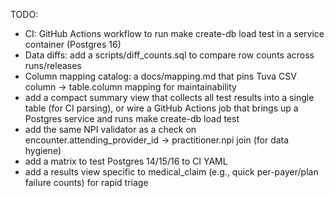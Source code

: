 TODO:
- CI: GitHub Actions workflow to run make create-db load test in a service container (Postgres 16)
- Data diffs: add a scripts/diff_counts.sql to compare row counts across runs/releases
- Column mapping catalog: a docs/mapping.md that pins Tuva CSV column → table.column mapping for maintainability
- add a compact summary view that collects all test results into a single table (for CI parsing), or wire a GitHub Actions job that brings up a Postgres service and runs make create-db load test
- add the same NPI validator as a check on encounter.attending_provider_id → practitioner.npi join (for data hygiene)
- add a matrix to test Postgres 14/15/16 to CI YAML
- add a results view specific to medical_claim (e.g., quick per-payer/plan failure counts) for rapid triage
